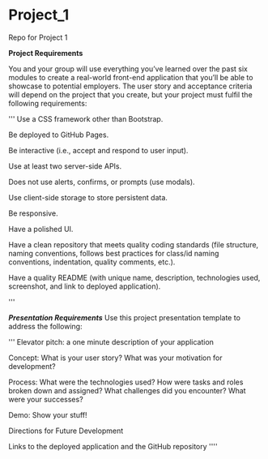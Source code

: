 # Project_1
Repo for Project 1

**Project Requirements**


You and your group will use everything you’ve learned over the past six modules to create a real-world front-end application that you’ll be able to showcase to potential employers. The user story and acceptance criteria will depend on the project that you create, but your project must fulfil the following requirements:

'''
Use a CSS framework other than Bootstrap.


Be deployed to GitHub Pages.


Be interactive (i.e., accept and respond to user input).


Use at least two server-side APIs.


Does not use alerts, confirms, or prompts (use modals).


Use client-side storage to store persistent data.


Be responsive.


Have a polished UI.


Have a clean repository that meets quality coding standards (file structure, naming conventions, follows best practices for class/id naming conventions, indentation, quality comments, etc.).


Have a quality README (with unique name, description, technologies used, screenshot, and link to deployed application).

'''

***Presentation Requirements***
Use this project presentation template to address the following:

'''
Elevator pitch: a one minute description of your application


Concept: What is your user story? What was your motivation for development?


Process: What were the technologies used? How were tasks and roles broken down and assigned? What challenges did you encounter? What were your successes?


Demo: Show your stuff!


Directions for Future Development


Links to the deployed application and the GitHub repository
''''
